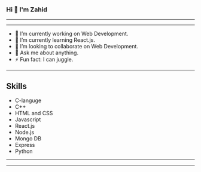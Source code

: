 ### Hi 👋 I'm Zahid

---
---

- 🔭 I’m currently working on Web Development.
- 🌱 I’m currently learning React.js.
- 👯 I’m looking to collaborate on Web Development.
- 💬 Ask me about anything.
- ⚡ Fun fact: I can juggle.
---
## Skills
- C-languge 
- C++
- HTML and CSS
- Javascript
- React.js
- Node.js
- Mongo DB
- Express
- Python

---
---

